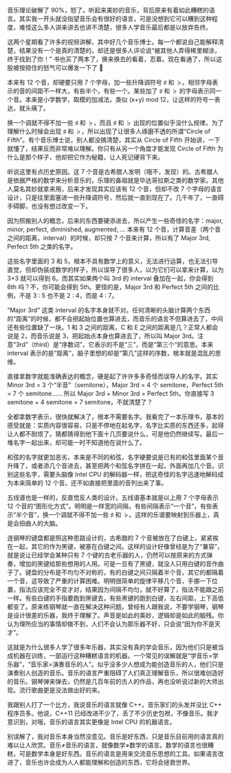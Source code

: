 音乐理论破解了 90%，怒了。听起来美妙的音乐，背后原来有着如此糟糕的语言。其实我一开头就没指望音乐会有很好的语言，可是没想到它可以糟到这种程度，难怪这么多人讲来讲去也讲不清楚，很多人学音乐最后都是以放弃告终。

这两个星期看了许多的视频讲解，其中好几个音乐博士。每一个都说自己能解释清楚，结果没有一个是真的清楚的，却还是很多人评论说“被其他人弄得稀里糊涂，终于找到了你！” 书也买了两本了，换来换去的看着，忍着。现在看通了，所以这股被按捺住的怒气可以爆发一下了 🙂

本来有 12 个音，却硬要只用 7 个字母，加一些升降调符号 ♯ 和 ♭。相邻字母表示的音的间距不一样大，有些半个，有些一个。某些加了 ♯ 和 ♭ 的字母表示同一个音。本来是小学数学，取模的加减法，类似 (x+y) mod 12，让这样的符号一表达，就头痛了。

换一个调就不得不加一些 ♯ 和 ♭，而且 ♯ 和 ♭ 出现的位置似乎没什么规律。为了理解什么时候会出现 ♯ 和 ♭，所以出现了让很多人琢磨不透的所谓“Circle of Fifth”。有个音乐博士说，别人都没搞清楚，其实从 Circle of Fifth 开始讲，一下就懂了，结果反而非常难以理解。你只有从另一个角度才能发现 Circle of Fifth 为什么是那个样子，他却把它作为秘籍，让人死记硬背下来。

听说这里有点历史原因。这 7 个音是古希腊人发明（哦不，发现）的。古希腊人是依据严格的数学来分析音乐的，乐理的鼻祖就是毕达哥拉斯之类的数学家。其他人莫名其妙就拿来用，后来才发现其实应该有 12 个音，但却不改 7 个字母的语言设计，只是往里面塞进一些升降调符号，然后就一直到现在了。几千年了，一直碍手碍脚，也没有想过改变一下。

因为照搬别人的概念，后来的东西要硬添进去，所以产生一些奇怪的名字：major, minor, perfect, diminished, augmented, … 本来有 12 个音，计算音差（两个音之间的距离，interval）的时候，却只按 7 个音来计算，所以有了 Major 3rd, Perfect 5th 之类的名字。

这些名字里面的 3 和 5，根本不具有数学上的意义，无法进行运算，也无法引导直觉，但却伪装成数学的样子，所以误导了很多人，以为它们可以拿来计算，以为 3+3 就可以得到 6。而其实如果两个叫 3rd 的 interval 叠加在一起，你会得到 6th 吗？不，你可能会得到 5th。更怪的是，Major 3rd 和 Perfect 5th 之间的比例，不是 3 : 5 也不是 2 : 4，而是 4 : 7。

“Major 3rd” 这类 interval 的名字本身就不对。任何清晰的头脑计算两个东西的“距离”的时候，都不会把起始位置也算进去，而音乐的语言不但算进去了，中间还有些位置缺了一块。1 和 3 之间的距离，C 和 E 之间的距离是几？正常人都会说是 2，而音乐说是 3，把起始点本身也算进去了，所以叫 Major 3rd。注意“3rd”（third）是“序数词”，它表示的不是“三”，而是“第三个”的意思。本来 interval 表示的是“距离”，脑子里想的却是“第几”这样的序数，根本就是混乱的思维。

直接拿数字就能准确表达的概念，硬是起了许许多多奇怪而误导人的名字。其实 Minor 3rd = 3 个“半音”（semitone），Major 3rd = 4 个 semitone，Perfect 5th = 7 个 semitone…… 所以 Major 3rd + Minor 3rd = Perfect 5th。你直接写 3 semitone + 4 semitone = 7 semitone，不就清楚了？

全都拿数字表示，很快就解决了，根本不需要名字。我看完了一本乐理书，基本的感受就是：实质内容很容易，只是不停地在起名字，名字比实质的东西还多，起得让人都不耐烦了。猜都猜得到他下面十几页要说什么，可是他仍然继续写。最后一堆名字一起出来，却可能一时不知道他在说什么了。

和弦的名字就更加恶劣，本来是不同的和弦，名字硬要说是已有的和弦里面某个音升降了，或者添几个音进去，甚至把两个和弦名字拼在一起，外面再加几个音。识别这些名字，需要头脑像 Intel CPU 的解码器一样，把这奇怪的名字迅速地解码成为本来简单的 12 个音。还不如直接把里面的音列出来了事。

五线谱也是一样的，反直觉反人类的设计。五线谱基本就是以上用 7 个字母表示 12 个音的“图形化方式”。明明是一样宽的间隔，有些间隔表示“一个音”，有些表示“半个音”，换一个调就不得不加一些 ♯ 和 ♭。这样的乐谱要映射到乐器上，真是会扭曲人的大脑。

连钢琴的键盘都是照这种思路设计的，古希腊的 7 个音被放在了白键上，紧紧挨在一起，其它的作为黑键，被塞在白键之间。这样的设计好像曾经是为了“兼容”，就是说让已经学会某种只有 7 个键的古老乐器的人，仍然可以按原来的方式弹奏，增加的黑键给那些想用的人用。可是一旦有了黑键，就没人只用白键的音作曲子了。键盘的分布是不均匀不对称的，有的白键之间只隔着半个音，其它的都隔着一个音，这导致了严重的计算困难。明明很简单的旋律平移几个音，手挪一下位置，指法应该完全不变才对，结果因为间隔不均匀，就不好算了，指法不能跟之前一样。有些白键的手指要跑到黑键去，有些黑键的跑到白键，左右间距，上下高低都变了。原来练钢琴就一直在解决这种问题。曾经有人跟我说，不要学钢琴，钢琴是设计很差的乐器，我终于理解了。声音是如此的美妙，逻辑却是如此的脑残。你认为理所应当的事情却做不到，人们不会认为那乐器不好，只会说“因为你不是天才”。

这就是为什么很多人学了很多年乐器，其实没有真的学会音乐，因为他们只是被当成机器在训练，一部运行这种糟糕语言的机器。一个常见的误解就是“学音乐=学乐器”，“音乐家=演奏音乐的人”。似乎没多少人想成为能创造音乐的人，他们只是演奏别人创造的音乐。音乐的语言严重阻碍了人们真正理解音乐，所以很难创造好的音乐。钢琴弹来弹去，仍然是几百年前的古人的作品，再也没听说过新的大师出现。流行歌曲更是没法做出好的来。

我跟别人打了一个比方，我说音乐的语言就像 C++，音乐家们的头发并没比 C++ 程序员多。他说，C++11 已经改进不少了，丢了不少历史包袱，不像音乐。我才意识到，对哦，音乐的语言其实更像是 Intel CPU 的机器语言。

别误解了，我对音乐本身当然没意见。音乐是好东西，只是音乐目前用的语言真的难以让人欣赏。音乐≠音乐的语言，就像数学≠数学的语言。数学的语言也很糟糕，可是数学本身是好东西。音乐的语言是用来交流音乐思想的工具。如果语言改进了，音乐也许会成为人人都能理解和创造的东西，它将会拯救世界。
